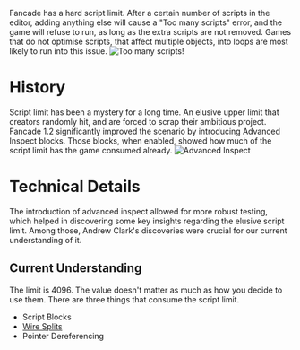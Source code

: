 Fancade has a hard script limit. After a certain number of scripts in the editor, adding anything else will cause a "Too many scripts" error, and the game will refuse to run, as long as the extra scripts are not removed. Games that do not optimise scripts, that affect multiple objects, into loops are most likely to run into this issue.
![Too many scripts!](https://cdn.discordapp.com/attachments/852037487987392529/852037576935211018/Too_many_scripts.png)

# History
Script limit has been a mystery for a long time. An elusive upper limit that creators randomly hit, and are forced to scrap their ambitious project. Fancade 1.2 significantly improved the scenario by introducing Advanced Inspect blocks. Those blocks, when enabled, showed how much of the script limit has the game consumed already.
![Advanced Inspect](https://cdn.discordapp.com/attachments/852037487987392529/852039104958824478/Screenshot_20210609-094759_Fancade.png)

# Technical Details
The introduction of advanced inspect allowed for more robust testing, which helped in discovering some key insights regarding the elusive script limit. Among those, Andrew Clark's discoveries were crucial for our current understanding of it.

## Current Understanding
The limit is 4096. The value doesn't matter as much as how you decide to use them. There are three things that consume the script limit.

* Script Blocks
* [Wire Splits](https://www.fancade.com/wiki/Script/Wire%20Splits.md)
* Pointer Dereferencing
